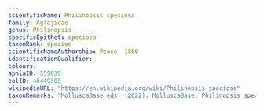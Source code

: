```yaml
---
scientificName: Philinopsis speciosa
family: Aglajidae
genus: Philinopsis
specificEpithet: speciosa
taxonRank: species
scientificNameAuthorship: Pease, 1860
identificationQualifier: 
colours:
aphiaID: 559039
eolID: 46449505
wikipediaURL: "https://en.wikipedia.org/wiki/Philinopsis_speciosa"
taxonRemarks: "MolluscaBase eds. (2022). MolluscaBase. Philinopsis speciosa Pease, 1860. Accessed through: World Register of Marine Species at: https://www.marinespecies.org/aphia.php?p=taxdetails&id=559039 on 2022-02-24"
---
```

